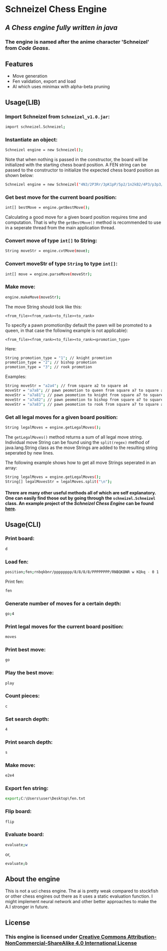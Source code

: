 # Schneizel Chess Engine
## _A Chess engine fully written in java_

### The engine is named after the anime character 'Schneizel'  from _Code Geass_.

## Features

- Move generation
- Fen validation, export and load
- AI which uses minimax with alpha-beta pruning

## Usage(LIB)

### Import Schneizel from `Schneizel_v1.0.jar`:

```sh
import schneizel.Schneizel;
```

### Instantiate an object:

```sh
Schneizel engine = new Schneizel();
```

Note that when nothing is passed in the constructor, the board will be initialized with the
starting chess board position. A FEN string can be passed to the constructor to initialize the
expected chess board position as shown below:

```sh
Schneizel engine = new Schneizel("4N3/2P3Rr/3pK1pP/5p2/1n2kB2/4P3/p3p3/5N2 w - - 0 1");
```


### Get best move for the current board position:

```sh
int[] bestMove = engine.getBestMove();
```

Calculating a good move for a given board position requires time and computation.
That is why the `getBestMove()` method is recommended to use in a seperate thread from the main application thread.

### Convert move of type `int[]` to String:

```sh
String moveStr = engine.cvtMove(move);
```

### Convert moveStr of type `String` to type `int[]`:

```sh
int[] move = engine.parseMove(moveStr);
```

### Make move:

```sh
engine.makeMove(moveStr);
```

The move String should look like this:

```
<from_file><from_rank><to_file><to_rank>
```

To specify a pawn promotion(by default the pawn will be promoted to a queen, in that case the following example is not applicable):

```
<from_file><from_rank><to_file><to_rank><promotion_type>
```

Here:

```sh
String promotion_type = "1"; // knight promotion
promotion_type = "2"; // bishop promotion
promotion_type = "3"; // rook promotion
```

Examples:

```sh
String moveStr = "a2a4"; // from square a2 to square a4
moveStr = "a7a8"; // pawn peomotion to queen from square a7 to square a8
moveStr = "a7a81"; // pawn peomotion to knight from square a7 to square a8
moveStr = "a7a82"; // pawn peomotion to bishop from square a7 to square a8
moveStr = "a7a83"; // pawn peomotion to rook from square a7 to square a8
```

### Get all legal moves for a given board position:

```sh
String legalMoves = engine.getLegalMoves();
```

The `getLegalMoves()` method returns a sum of all legal move string. Individual move String can be found using the `split(regex)` method of java.lang.String class as the move Strings are added to the resulting string seperated by new lines.

The following example shows how to get all move Strings seperated in an array:

```sh
String legalMoves = engine.getLegalMoves();
String[] legalMovesStr = legalMoves.split("\n");
```

#### Threre are many other useful methods all of which are self explanatory. One can easily find  those out by going through the `schneizel.Schneizel` class. An example project of the _Schneizel Chess Engine_ can be found [here](https://github.com/mubashirtanveerayon/My-Games/tree/master/Chess%20Game).

## Usage(CLI)

### Print board:

```sh
d
```

### Load fen:

```sh
position;fen;rnbqkbnr/pppppppp/8/8/8/8/PPPPPPPP/RNBQKBNR w KQkq - 0 1
```

Print fen:

```sh
fen
```

### Generate number of moves for a certain depth:

```sh
go;4
```
### Print legal moves for the current board position:

```sh
moves
```

### Print best move:

```sh
go
```

### Play the best move:

```sh
play
```

### Count pieces:
```sh
c
```

### Set search depth:

```sh
4
```

### Print search depth:

```sh
s
```

### Make move:

```sh
e2e4
```

### Export fen string:

```sh
export;C:\Users\user\Desktop\fen.txt
```

### Flip board:

```sh
flip
```

### Evaluate board:

```sh
evaluate;w
```

or,

```sh
evaluate;b
```

## About the engine
This is not a uci chess engine. The ai is pretty weak compared to stockfish or other chess engines out there as it uses a static evaluation function. I might implement neural network and other better approaches to make the A.I stronger in future.

## License

### This engine is licensed under [Creative Commons Attribution-NonCommercial-ShareAlike 4.0 International License](https://creativecommons.org/licenses/by-nc-sa/4.0/)
